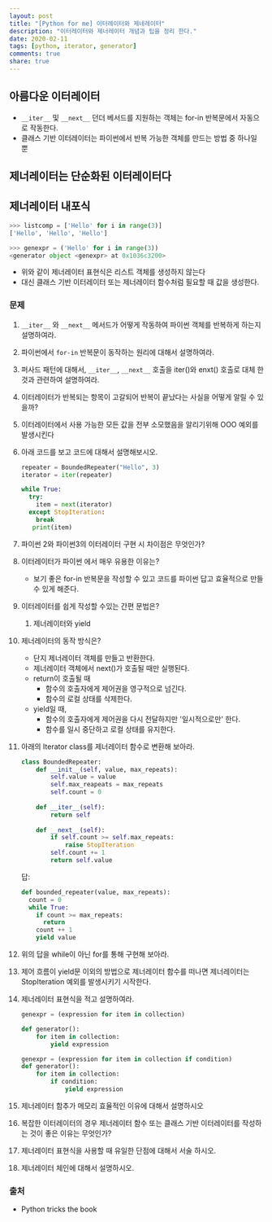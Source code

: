 ```yaml
---
layout: post
title: "[Python for me] 이터레이터와 제네레이터"
description: "이터레이터와 제너레이터 개념과 팁을 정리 한다."
date: 2020-02-11
tags: [python, iterator, generator]
comments: true
share: true
---
```




## 아름다운 이터레이터

* `__iter__` 및 `__next__` 던더 베서드를 지원하는 객체는 for-in 반복문에서 자동으로 작동한다.
* 클래스 기반 이터레이터는 파이썬에서 반복 가능한 객체를 만드는 방법 중 하나일 뿐



## 제너레이터는 단순화된 이터레이터다



## 제너레이터 내포식

```python
>>> listcomp = ['Hello' for i in range(3)]
['Hello', 'Hello', 'Hello']

>>> genexpr = ('Hello' for i in range(3))
<generator object <genexpr> at 0x1036c3200>
```

* 위와 같이 제너레이터 표현식은 리스트 객체를 생성하지 않는다
* 대신 클래스 기반 이터레이터 또는 제너레이터 함수처럼 필요할 때 값을 생성한다.



### 문제

1. `__iter__` 와 `__next__` 메서드가 어떻게 작동하여 파이썬 객체를 반복하게 하는지 설명하여라.

2. 파이썬에서 `for-in` 반복문이 동작하는 원리에 대해서 설명하여라.

3. 퍼사드 패턴에 대해서, `__iter__`, `__next__` 호출을 iter()와 enxt() 호출로 대체 한 것과 관련하여 설명하여라.

4. 이터레이터가 반복되는 항목이 고갈되어 반복이 끝났다는 사실을 어떻게 알릴 수 있을까?

5. 이터레이터에서 사용 가능한 모든 값을 전부 소모했음을 알리기위해 OOO 예외를 발생시킨다

6. 아래 코드를 보고 코드에 대해서 설명해보시오.

   ```python
   repeater = BoundedRepeater("Hello", 3)
   iterator = iter(repeater)
   
   while True:
     try:
       item = next(iterator)
     except StopIteration:
       break
      print(item)
   ```

7. 파이썬 2와 파이썬3의 이터레이터 구현 시 차이점은 무엇인가?

8. 이터레이터가 파이썬 에서 매우 유용한 이유는?

   * 보기 좋은 for-in 반복문을 작성할 수 있고 코드를 파이썬 답고 효율적으로 만들 수 있게 해준다.

9. 이터레이터를 쉽게 작성할 수있는 간편 문법은?

   1. 제너레이터와 yield

10. 제너레이터의 동작 방식은?

    * 단지 제너레이터 객체를 만들고 반환한다.
    * 제너레이터 객체에서 next()가 호출될 때만 실행된다.
    * return이 호출될 때
      * 함수의 호출자에게 제어권을 영구적으로 넘긴다.
      * 함수의 로컬 상태를 삭제한다.
    * yield일 때, 
      * 함수의 호출자에게 제어권을 다시 전달하지만 '일시적으로만' 한다.
      * 함수를 일시 중단하고 로컬 상태를 유지한다.

11. 아래의 Iterator class를 제너레이터 함수로 변환해 보아라.

    ```python
    class BoundedRepeater:
        def __init__(self, value, max_repeats):
            self.value = value
            self.max_reapeats = max_repeats
            self.count = 0
        
        def __iter__(self):
            return self
          
        def __next__(self):
            if self.count >= self.max_repeats:
                raise StopIteration
            self.count += 1
            return self.value
    ```

    

    답:

    ```python
    def bounded_repeater(value, max_repeats):
      count = 0
      while True:
        if count >= max_repeats:
          return 
        count ++ 1
        yield value
    ```

12. 위의 답을 while이 아닌 for를 통해 구현해 보아라.

13. 제어 흐름이 yield문 이외의 방법으로 제너레이터 함수를 떠나면 제너레이터는 StopIteration 예외를 발생시키기 시작한다.

14. 제너레이터 표현식을 적고 설명하여라.

    ```python
    genexpr = (expression for item in collection)
    
    def generator():
        for item in collection:
            yield expression
    ```

    ```python
    genexpr = (expression for item in collection if condition)
    def generator():
        for item in collection:
            if condition:
                yield expression
    ```

15. 제너레이터 함추가 메모리 효율적인 이유에 대해서 설명하시오

16. 복잡한 이터레이터의 경우 제너레이터 함수 또는 클래스 기반 이터레이터를 작성하는 것이 좋은 이유는 무엇인가?

17. 제너레이터 표현식을 사용할 때 유일한 단점에 대해서 서술 하시오.

18. 제너레이터 체인에 대해서 설명하시오.



### 출처

* Python tricks the book

